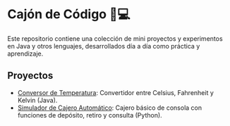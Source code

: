 # Cajón de Código 🧠💻

Este repositorio contiene una colección de mini proyectos y experimentos en Java y otros lenguajes, desarrollados día a día como práctica y aprendizaje.

## Proyectos

- [Conversor de Temperatura](./conversor-temperatura): Convertidor entre Celsius, Fahrenheit y Kelvin (Java).
- [Simulador de Cajero Automático](./simulador-de-cajero-automatico): Cajero básico de consola con funciones de depósito, retiro y consulta (Python).
